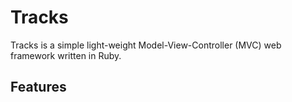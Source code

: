 # Tracks
Tracks is a simple light-weight Model-View-Controller (MVC) web framework
written in Ruby.

## Features
